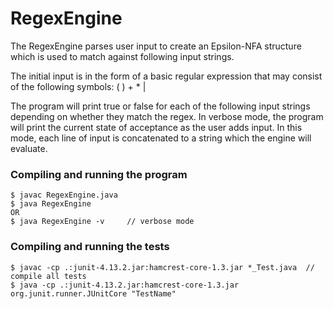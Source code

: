 # RegexEngine
The RegexEngine parses user input to create an Epsilon-NFA structure which is used to match against following input strings. 

The initial input is in the form of a basic regular expression that may consist of the following symbols: ( ) + * |

The program will print true or false for each of the following input strings depending on whether they match the regex. In verbose mode, the program will print the current state of acceptance as the user adds input. In this mode, each line of input is concatenated to a string which the engine will evaluate.

### Compiling and running the program
```shell
$ javac RegexEngine.java 
$ java RegexEngine 
OR
$ java RegexEngine -v     // verbose mode
```

### Compiling and running the tests
```shell
$ javac -cp .:junit-4.13.2.jar:hamcrest-core-1.3.jar *_Test.java  // compile all tests
$ java -cp .:junit-4.13.2.jar:hamcrest-core-1.3.jar org.junit.runner.JUnitCore "TestName"
```

